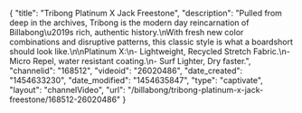 {
    "title": "Tribong Platinum X Jack Freestone",
    "description": "Pulled from deep in the archives, Tribong is the modern day reincarnation of Billabong\u2019s rich, authentic history.\nWith fresh new color combinations and disruptive patterns, this classic style is what a boardshort should look like.\n\nPlatinum X:\n- Lightweight, Recycled Stretch Fabric.\n- Micro Repel, water resistant coating.\n- Surf Lighter, Dry faster.",
    "channelid": "168512",
    "videoid": "26020486",
    "date_created": "1454633230",
    "date_modified": "1454635847",
    "type": "captivate",
    "layout": "channelVideo",
    "url": "\/billabong\/tribong-platinum-x-jack-freestone\/168512-26020486"
}